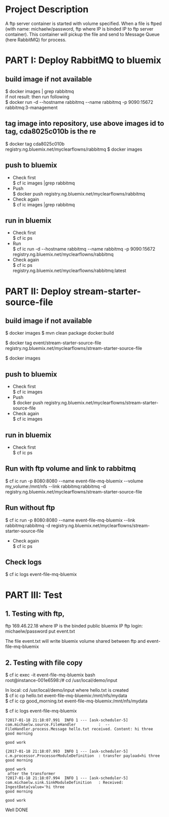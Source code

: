 # Project Description
A ftp server container is started with volume specified. When a file is ftped (with name: michaelw/password, ftp <IP> where IP is binded IP to ftp server container). This container will pickup the file and send to Message Queue (here RabbitMQ) for process.


# PART I: Deploy RabbitMQ to bluemix
## build image if not available
$ docker images | grep rabbitmq   
if not result: then run following   
$ docker run -d --hostname rabbitmq --name rabbitmq -p 9090:15672 rabbitmq:3-management   

## tag image into repository, use above images id to tag, cda8025c010b is the re
$ docker tag cda8025c010b registry.ng.bluemix.net/myclearflowns/rabbitmq
$ docker images

## push to bluemix
* Check first   
$ cf ic images |grep rabbitmq
* Push   
$ docker push registry.ng.bluemix.net/myclearflowns/rabbitmq
* Check again      
$ cf ic images |grep rabbitmq

## run in bluemix    
* Check first   
$ cf ic ps   
* Run   
$ cf ic run -d --hostname rabbitmq --name rabbitmq -p 9090:15672 registry.ng.bluemix.net/myclearflowns/rabbitmq
* Check again   
$ cf ic ps   
  registry.ng.bluemix.net/myclearflowns/rabbitmq:latest

# PART II: Deploy stream-starter-source-file
## build image if not available
$ docker images 
$ mvn clean package docker:build

$ docker tag event/stream-starter-source-file registry.ng.bluemix.net/myclearflowns/stream-starter-source-file
 
$ docker images

## push to bluemix
* Check first   
$ cf ic images
* Push   
$ docker push registry.ng.bluemix.net/myclearflowns/stream-starter-source-file
* Check again      
$ cf ic images

## run in bluemix    
* Check first   
$ cf ic ps
   
## Run with ftp volume and link to rabbitmq 
$ cf ic run -p 8080:8080 --name event-file-mq-bluemix --volume my_volume:/mnt/nfs --link rabbitmq:rabbitmq -d registry.ng.bluemix.net/myclearflowns/stream-starter-source-file 

## Run without ftp  
$ cf ic run -p 8080:8080 --name event-file-mq-bluemix --link rabbitmq:rabbitmq -d registry.ng.bluemix.net/myclearflowns/stream-starter-source-file 
* Check again   
$ cf ic ps  

## Check logs
$ cf ic logs event-file-mq-bluemix


# PART III: Test
## 1. Testing with ftp, 
ftp 169.46.22.18 
where IP is the binded public bluemix IP
ftp login: michaelw/password
put event.txt

The file event.txt will write bluemix volume shared between ftp and event-file-mq-bluemix
 

## 2. Testing with file copy
$ cf ic exec -it event-file-mq-bluemix bash   
root@instance-001e6598:/# cd /usr/local/demo/input  
  
In local: cd /usr/local/demo/input where hello.txt is created   
$ cf ic cp hello.txt event-file-mq-bluemix:/mnt/nfs/mydata   
$ cf ic cp good_morning.txt event-file-mq-bluemix:/mnt/nfs/mydata    

$ cf ic logs event-file-mq-bluemix
```
?2017-01-18 21:18:07.991  INFO 1 --- [ask-scheduler-5] com.michaelw.source.FileHandler          :  -- FileHandler.process.Message hello.txt received. Content: hi three
good morning

good work

{2017-01-18 21:18:07.993  INFO 1 --- [ask-scheduler-5] c.m.processor.ProcessorModuleDefinition  : transfer payload=hi three
good morning

good work
 after the transformer
?2017-01-18 21:18:07.994  INFO 1 --- [ask-scheduler-5] com.michaelw.sink.SinkModuleDefinition   : Received: IngestData{value='hi three
good morning

good work
```



Well DONE

